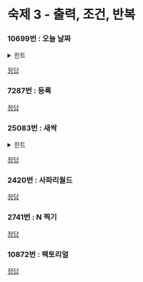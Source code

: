 # 숙제 3 - 출력, 조건, 반복

### 10699번 : 오늘 날짜

<details>
  <summary>힌트</summary>

[`#include <ctime>`](https://en.cppreference.com/w/cpp/header/ctime)

</details>

[정답](/src/10xxx/10699/10699.cpp)

### 7287번 : 등록

[정답](/src/07xxx/07287/07287.cpp)

### 25083번 : 새싹

<details>
  <summary>힌트</summary>

[이스케이프 시퀸스](https://learn.microsoft.com/ko-kr/cpp/c-language/escape-sequences?view=msvc-170)

</details>

[정답](/src/25xxx/25083/25083.cpp)

### 2420번 : 사파리월드

[정답](/src/02xxx/02420/02420.cpp)

### 2741번 : N 찍기

[정답](/src/02xxx/02741/02741.cpp)

### 10872번 : 팩토리얼

[정답](/src/10xxx/10872/10872.cpp)
